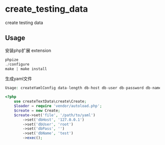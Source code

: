 create_testing_data
===================

create testing data

Usage
-------------------
安装php扩展 extension
```php
phpize
./configure
make | make install
```


生成yaml文件
```php
Usage: createYamlConfig data-length db-host db-user db-password db-name outfile
```

```php
<?php
    use createTextData\create\Create; 
    $loader = require 'vendor/autoload.php';
    $create = new Create;
    $create->set('file', '/path/to/yaml')
        ->set('dbHost', '127.0.0.1')
        ->set('dbUser', 'root')
        ->set('dbPass', '') 
        ->set('dbName', 'test')
        ->exec();
```
